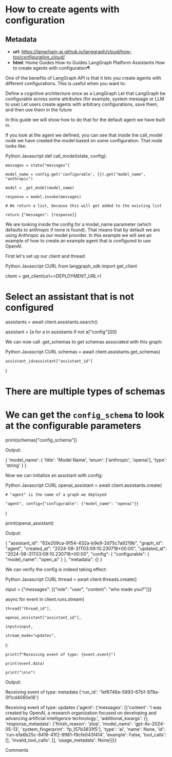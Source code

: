 # How to create agents with configuration



## Metadata

- **url**: https://langchain-ai.github.io/langgraph/cloud/how-tos/configuration_cloud/
- **html**: Home
Guides
How-to Guides
LangGraph Platform
Assistants
How to create agents with configuration¶

One of the benefits of LangGraph API is that it lets you create agents with different configurations. This is useful when you want to:

Define a cognitive architecture once as a LangGraph
Let that LangGraph be configurable across some attributes (for example, system message or LLM to use)
Let users create agents with arbitrary configurations, save them, and then use them in the future

In this guide we will show how to do that for the default agent we have built in.

If you look at the agent we defined, you can see that inside the call_model node we have created the model based on some configuration. That node looks like:

Python
Javascript
def call_model(state, config):

    messages = state["messages"]

    model_name = config.get('configurable', {}).get("model_name", "anthropic")

    model = _get_model(model_name)

    response = model.invoke(messages)

    # We return a list, because this will get added to the existing list

    return {"messages": [response]}


We are looking inside the config for a model_name parameter (which defaults to anthropic if none is found). That means that by default we are using Anthropic as our model provider. In this example we will see an example of how to create an example agent that is configured to use OpenAI.

First let's set up our client and thread:

Python
Javascript
CURL
from langgraph_sdk import get_client



client = get_client(url=<DEPLOYMENT_URL>)

# Select an assistant that is not configured

assistants = await client.assistants.search()

assistant = [a for a in assistants if not a["config"]][0]


We can now call .get_schemas to get schemas associated with this graph:

Python
Javascript
CURL
schemas = await client.assistants.get_schemas(

    assistant_id=assistant["assistant_id"]

)

# There are multiple types of schemas

# We can get the `config_schema` to look at the configurable parameters

print(schemas["config_schema"])


Output:

{
    'model_name': 
        {
            'title': 'Model Name',
            'enum': ['anthropic', 'openai'],
            'type': 'string'
        }
}


Now we can initialize an assistant with config:

Python
Javascript
CURL
openai_assistant = await client.assistants.create(

    # "agent" is the name of a graph we deployed

    "agent", config={"configurable": {"model_name": "openai"}}

)



print(openai_assistant)


Output:

{
    "assistant_id": "62e209ca-9154-432a-b9e9-2d75c7a9219b",
    "graph_id": "agent",
    "created_at": "2024-08-31T03:09:10.230718+00:00",
    "updated_at": "2024-08-31T03:09:10.230718+00:00",
    "config": {
        "configurable": {
            "model_name": "open_ai"
        }
    },
    "metadata": {}
}


We can verify the config is indeed taking effect:

Python
Javascript
CURL
thread = await client.threads.create()

input = {"messages": [{"role": "user", "content": "who made you?"}]}

async for event in client.runs.stream(

    thread["thread_id"],

    openai_assistant["assistant_id"],

    input=input,

    stream_mode="updates",

):

    print(f"Receiving event of type: {event.event}")

    print(event.data)

    print("\n\n")


Output:

Receiving event of type: metadata
{'run_id': '1ef6746e-5893-67b1-978a-0f1cd4060e16'}



Receiving event of type: updates
{'agent': {'messages': [{'content': 'I was created by OpenAI, a research organization focused on developing and advancing artificial intelligence technology.', 'additional_kwargs': {}, 'response_metadata': {'finish_reason': 'stop', 'model_name': 'gpt-4o-2024-05-13', 'system_fingerprint': 'fp_157b3831f5'}, 'type': 'ai', 'name': None, 'id': 'run-e1a6b25c-8416-41f2-9981-f9cfe043f414', 'example': False, 'tool_calls': [], 'invalid_tool_calls': [], 'usage_metadata': None}]}}

Comments
